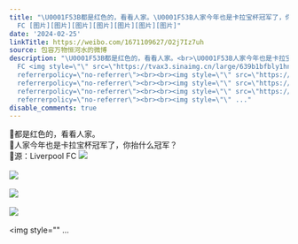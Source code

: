 ```yaml
---
title: "\U0001F53B都是红色的，看看人家。\U0001F53B人家今年也是卡拉宝杯冠军了，你抬什么冠军？\U0001F53B源：Liverpool
  FC [图片][图片][图片][图片][图片][图片][图片]"
date: '2024-02-25'
linkTitle: https://weibo.com/1671109627/O2j7Iz7uh
source: 包容万物恒河水的微博
description: "\U0001F53B都是红色的，看看人家。<br>\U0001F53B人家今年也是卡拉宝杯冠军了，你抬什么冠军？<br>\U0001F53B源：Liverpool
  FC <img style=\"\" src=\"https://tvax3.sinaimg.cn/large/639b1bfbly1hn6aze8okyj21hc0u0npd.jpg\"
  referrerpolicy=\"no-referrer\"><br><br><img style=\"\" src=\"https://tvax4.sinaimg.cn/large/639b1bfbly1hn6azhbqj4j21hc0u0hdt.jpg\"
  referrerpolicy=\"no-referrer\"><br><br><img style=\"\" src=\"https://tvax3.sinaimg.cn/large/639b1bfbly1hn6b02i14vj21jk1xg1l0.jpg\"
  referrerpolicy=\"no-referrer\"><br><br><img style=\"\" src=\"https://tvax3.sinaimg.cn/large/639b1bfbly1hn6azk8afoj21hc0u0qv5.jpg\"
  referrerpolicy=\"no-referrer\"><br><br><img style=\"\" ..."
disable_comments: true
---
```

🔻都是红色的，看看人家。<br>🔻人家今年也是卡拉宝杯冠军了，你抬什么冠军？<br>🔻源：Liverpool FC <img style="" src="https://tvax3.sinaimg.cn/large/639b1bfbly1hn6aze8okyj21hc0u0npd.jpg" referrerpolicy="no-referrer"><br><br><img style="" src="https://tvax4.sinaimg.cn/large/639b1bfbly1hn6azhbqj4j21hc0u0hdt.jpg" referrerpolicy="no-referrer"><br><br><img style="" src="https://tvax3.sinaimg.cn/large/639b1bfbly1hn6b02i14vj21jk1xg1l0.jpg" referrerpolicy="no-referrer"><br><br><img style="" src="https://tvax3.sinaimg.cn/large/639b1bfbly1hn6azk8afoj21hc0u0qv5.jpg" referrerpolicy="no-referrer"><br><br><img style="" ...